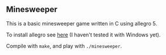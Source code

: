 Minesweeper
-----------
This is a basic minesweeper game written in C using allegro 5.

To install allegro see [here](https://wiki.allegro.cc/index.php?title=Getting_Started#Installing_From_Binaries) (I haven't tested it with Windows yet).

Compile with `make`, and play with `./minesweeper`.
